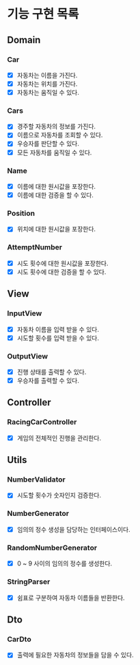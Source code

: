 # 기능 구현 목록

## Domain

### Car

- [x] 자동차는 이름을 가진다.
- [x] 자동차는 위치를 가진다.
- [x] 자동차는 움직일 수 있다.

### Cars

- [x] 경주할 자동차의 정보를 가진다.
- [x] 이름으로 자동차를 조회할 수 있다.
- [x] 우승자를 판단할 수 있다.
- [x] 모든 자동차를 움직일 수 있다.

### Name

- [x] 이름에 대한 원시값을 포장한다.
- [x] 이름에 대한 검증을 할 수 있다.

### Position

- [x] 위치에 대한 원시값을 포장한다.

### AttemptNumber

- [x] 시도 횟수에 대한 원시값을 포장한다.
- [x] 시도 횟수에 대한 검증을 할 수 있다.

## View

### InputView

- [x] 자동차 이름을 입력 받을 수 있다.
- [x] 시도할 횟수를 입력 받을 수 있다.

### OutputView

- [x] 진행 상태를 출력할 수 있다.
- [x] 우승자를 출력할 수 있다.

## Controller

### RacingCarController

- [x] 게임의 전체적인 진행을 관리한다.

## Utils

### NumberValidator

- [x] 시도할 횟수가 숫자인지 검증한다.

### NumberGenerator

- [x] 임의의 정수 생성을 담당하는 인터페이스이다.

### RandomNumberGenerator

- [x] 0 ~ 9 사이의 임의의 정수를 생성한다.

### StringParser

- [x] 쉼표로 구분하여 자동차 이름들을 반환한다.

## Dto

### CarDto

- [x] 출력에 필요한 자동차의 정보들을 담을 수 있다.